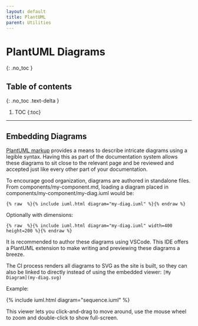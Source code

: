 ```yaml
---
layout: default
title: PlantUML
parent: Utilities
---
```


# PlantUML Diagrams
{: .no_toc }

## Table of contents
{: .no_toc .text-delta }

1. TOC
{:toc}

---

## Embedding Diagrams

[PlantUML markup](https://plantuml.com/sequence-diagram) provides a means to describe intricate diagrams using a legible syntax. Having this as part of the documentation system allows these diagrams to sit close to the relevant page and be reviewed and accepted just like every other part of your documentation.

To encourage good organization, diagrams are authored in standalone files. From components/my-component.md, loading a diagram placed in components/my-component/my-diag.iuml would be:

`` {% raw  %}{% include iuml.html diagram="my-diag.iuml" %}{% endraw %} ``

Optionally with dimensions:

`` {% raw  %}{% include iuml.html diagram="my-diag.iuml" width=400 height=200 %}{% endraw %} ``

It is recommended to author these diagrams using VSCode. This IDE offers a PlantUML extension to make writing and previewing these diagrams a breeze.

The CI process renders all diagrams to SVG as the site is built, so they can also be linked to directly instead of using the embedded viewer:
`` [My Diagram](my-diag.svg) ``

Example:

{% include iuml.html diagram="sequence.iuml" %}

This viewer lets you click-and-drag to move around, use the mouse wheel to zoom and double-click to show full-screen.
